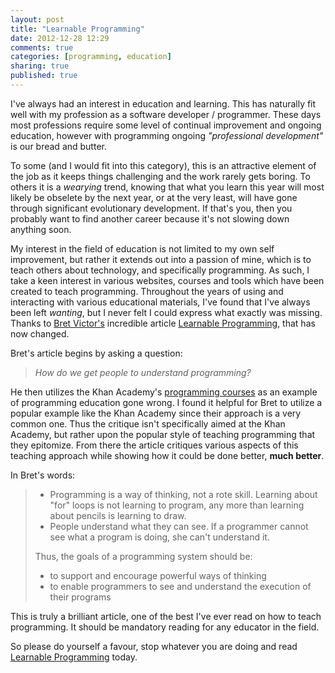 ```yaml
---
layout: post
title: "Learnable Programming"
date: 2012-12-28 12:29
comments: true
categories: [programming, education]
sharing: true
published: true
---
```


I've always had an interest in education and learning. This has naturally fit well with my profession
as a software developer / programmer. These days most professions require some level of continual
improvement and ongoing education, however with programming ongoing *"professional development"* is our bread and butter. 

To some (and I would fit into this category), this is an attractive element of the job as it keeps
things challenging and the work rarely gets boring. To others it is a *wearying* trend, knowing that what you learn this 
year will most likely be obselete by the next year, or at the very least, will have gone through significant 
evolutionary development. If that's you, then you probably want to find another career because it's not slowing
down anything soon.

My interest in the field of education is not limited to my own self improvement, but rather it extends
out into a passion of mine, which is to teach others about technology, and specifically programming. As such, I
take a keen interest in various websites, courses and tools which have been created to teach programming.
Throughout the years of using and interacting with various educational materials, I've found that I've
always been left *wanting*, but I never felt I could express what exactly was missing. Thanks to 
[Bret Victor's](http://worrydream.com) incredible article [Learnable Programming](http://worrydream.com/LearnableProgramming/),
that has now changed.

<!-- more -->

Bret's article begins by asking a question: 
> *How do we get people to understand programming?*

He then utilizes the Khan Academy's [programming courses](http://www.khanacademy.org/cs) as an example of
programming education gone wrong. I found it helpful for Bret to utilize a popular example like the Khan
Academy since their approach is a very common one. Thus the critique isn't specifically aimed at the Khan Academy, but
rather upon the popular style of teaching programming that they epitomize. From there the article critiques 
various aspects of this teaching approach while showing how it could be done better, **much better**.

In Bret's words:

>
>  - Programming is a way of thinking, not a rote skill. Learning about "for" loops is not learning to program, any more than learning about pencils is learning to draw.
>  - People understand what they can see. If a programmer cannot see what a program is doing, she can't understand it.
>
> Thus, the goals of a programming system should be:
>
>  -  to support and encourage powerful ways of thinking
>  - to enable programmers to see and understand the execution of their programs
>

This is truly a brilliant article, one of the best I've ever read on how to teach programming. It should
be mandatory reading for any educator in the field.

So please do yourself a favour, stop whatever you are doing and read [Learnable Programming](http://worrydream.com/LearnableProgramming/) today.
